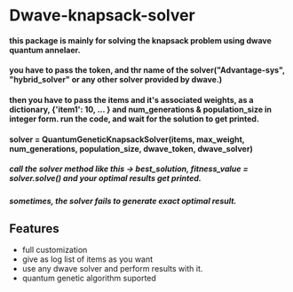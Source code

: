 # Dwave-knapsack-solver




#### this package is mainly for solving the knapsack problem using dwave quantum annelaer.
#### you have to pass the token, and thr name of the solver("Advantage-sys", "hybrid_solver" or any other solver provided by dwave.)


#### then you have to pass the items and it's associated weights, as a dictionary, {'item1': 10, ... } and num_generations & population_size in integer form. run the code, and wait for the solution to get printed.

#### solver = QuantumGeneticKnapsackSolver(items, max_weight, num_generations, population_size, dwave_token, dwave_solver)

##### call the solver method like this -> best_solution, fitness_value = solver.solve() and your optimal results get printed.


##### sometimes, the solver fails to generate exact optimal result.


## Features

- full customization
- give as log list of items as you want
- use any dwave solver and perform results with it.
- quantum genetic algorithm suported





[//]: # (These are reference links used in the body of this note and get stripped out when the markdown processor does its job. There is no need to format nicely because it shouldn't be seen. Thanks SO - http://stackoverflow.com/questions/4823468/store-comments-in-markdown-syntax)

   [dill]: <https://github.com/joemccann/dillinger>
   [git-repo-url]: <https://github.com/joemccann/dillinger.git>
   [john gruber]: <http://daringfireball.net>
   [df1]: <http://daringfireball.net/projects/markdown/>
   [markdown-it]: <https://github.com/markdown-it/markdown-it>
   [Ace Editor]: <http://ace.ajax.org>
   [node.js]: <http://nodejs.org>
   [Twitter Bootstrap]: <http://twitter.github.com/bootstrap/>
   [jQuery]: <http://jquery.com>
   [@tjholowaychuk]: <http://twitter.com/tjholowaychuk>
   [express]: <http://expressjs.com>
   [AngularJS]: <http://angularjs.org>
   [Gulp]: <http://gulpjs.com>

   [PlDb]: <https://github.com/joemccann/dillinger/tree/master/plugins/dropbox/README.md>
   [PlGh]: <https://github.com/joemccann/dillinger/tree/master/plugins/github/README.md>
   [PlGd]: <https://github.com/joemccann/dillinger/tree/master/plugins/googledrive/README.md>
   [PlOd]: <https://github.com/joemccann/dillinger/tree/master/plugins/onedrive/README.md>
   [PlMe]: <https://github.com/joemccann/dillinger/tree/master/plugins/medium/README.md>
   [PlGa]: <https://github.com/RahulHP/dillinger/blob/master/plugins/googleanalytics/README.md>
